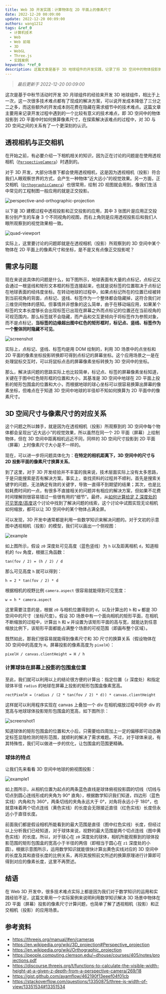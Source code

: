 ```yaml
---
title: Web 3D 开发实践：计算物体在 2D 平面上的像素尺寸
date: 2022-12-20 00:09:00
update: 2022-12-20 00:09:00
authors: wang1212
tags: &ref_0
  - 计算机技术
  - Web
  - Web 前端
  - 3D
  - WebGL
  - Three.js
  - 实践案例
keywords: *ref_0
description: 这篇文章是基于 3D 地球组件的开发实践，记录了将 3D 空间中的物体投影到 2D 平面中时如何换算像素尺寸的解决方案。
---
```


> _最后更新于 2022-12-20 00:09:00_

这次是基于中秋节活动时开发 3D 月球组件的经验来开发 3D 地球组件，相比于上一次，这一次很多技术难点都有了现成的解决方案，可以说开发成本降低了三分之二之多，而这些额外的开发成本则花费在隐藏在需求细节中的技术难点。这篇文章主要用来记录开发过程中遇到的一个比较有意义的技术难点，即 3D 空间中的物体投影到 2D 平面中时如何换算像素尺寸，在探索解决该难点的过程中，对 3D 与 2D 空间之间的关系有了一个更深刻的认识。

<!-- truncate -->

## 透视相机与正交相机

在开始之前，有必要介绍一下相机相关的知识，因为正在讨论的问题是在使用透视相机（[`PerspectiveCamera`](https://threejs.org/docs/#api/en/cameras/PerspectiveCamera)）时遇到的。

对于 3D 开发，大部分场景下都会使用透视相机，这是因为透视相机（投影）符合我们人眼观察世界的方式，会产生一种物体“近大远小”的视觉效果。另一方面，正交相机（[`OrthographicCamera`](https://threejs.org/docs/#api/en/cameras/OrthographicCamera)）也很常用，绘制 2D 视图就会用到，像我们生活中常见的工程制图一般应用的就是正交投影。

![perspective-and-orthographic-projection](./assets/perspective-and-orthographic-projection.webp)

以下是 3D 建模过程中透视投影和正交投影的应用，其中 3 张图片是应用正交投影分别产生的车身 3 个不同视角的视图，而右上角则是应用透视投影后和我们人眼所观察到的视觉效果相一致。

![quad-viewport](./assets/quad-viewport.jpg)

实际上，这里要讨论的问题即就是在透视相机（投影）所观察到的 3D 空间中某个物体在 2D 平面上的像素尺寸和坐标，是不是又有点像正交投影呢？

## 需求与问题

现在来说说具体的问题是什么，如下图所示，地球表面有大量的点标记，点标记又会通过一根竖线和矩形文本框的标签连接起来，也就是说标签的位置取决于点标记在地球表面的经纬度坐标。在转动地球的过程中，如果点标记所在的位置已经被转到当前视角的背面，点标记、竖线、标签作为一个整体都会隐藏掉，这符合我们对三维空间物体的感知。但事情并非想象的这么简单，由于在移动端应用，如果某个标签的文本长度够长会出现标签已出现在屏幕之外而点标记的位置还在当前视角的可视范围内，那么标签就不会隐藏，而产品和交互更倾向于将标签作为参照对象，而不是点标记，**当标签的边缘超出图中红色的矩形框时，标记点、竖线、标签作为一个整体同时隐藏不可见**。

![screenshot](./assets/screenshot.jpg)

实际上，点标记、竖线、标签均是用 DOM 绘制的，利用 3D 场景中的点坐标和 2D 平面的像素坐标投影转换即可得到点标记的屏幕坐标。这个应用场景之一是在处理鼠标交互时，可以将鼠标点击的屏幕像素坐标转换为 3D 空间中的坐标。

那么，解决该问题的思路实际上也比较简单，标记点、标签的屏幕像素坐标知道，关键在于图中红色矩形框的位置和大小，其基准是 3D 空间中地球在 2D 平面上投影的矩形包围盒的位置和大小，而根据地球的球心坐标可以很容易换算出屏幕的像素坐标，但难点在于知道 3D 空间中地球的半径却不知如何换算为 2D 平面中的像素尺寸。

## 3D 空间尺寸与像素尺寸的对应关系

这个问题之所以棘手，就是因为在透视相机（投影）所观察到的 3D 空间中每个物体都会呈现出“近大远小”的视觉效果，所以虽然在同一个 2D 平面（屏幕）上绘制物体，但在 3D 空间中距离相机远近不同，同样的 3D 空间尺寸投影到 2D 平面（屏幕）上时像素尺寸大小是不一样的。

现在，可以进一步将问题具体化为：**在特定的相机距离下，3D 空间中的尺寸与 2D 投影平面的像素尺寸换算关系**。

到了这里，对于 3D 开发经验并不丰富的我来说，技术层面实际上没有太多思路，于是只能搜索是否有解决方案。事实上，查找资料的过程并不顺利，首先是搜索关键字的问题，无法确定有效的关键字，导致一直得不到期望的结果；其次，也是比较耗费时间的一点，有很多不直接相关的问题并有相应的解决方案，但如果不花费时间理解则很容易错过一些很有用的“细节”。最终，从[如何计算给定 Z 深度处的可见宽度/高度](https://discourse.threejs.org/t/functions-to-calculate-the-visible-width-height-at-a-given-z-depth-from-a-perspective-camera/269)这个讨论中找到了解决问题的线索，这个讨论中试图实现无论相机如何缩放，都可以让 3D 空间中的某个物体占满全屏。

可以发现，3D 开发中通常都是利用一些数学知识来解决问题的。对于文初的示意图中透视相机（投影）的模型，我们可以画出一个侧视图：

![example](./assets/example.jpg)

如上图所示，假设 `z0` 深度处可见高度（蓝色竖线）为 `h` 以及距离相机 `d`，知道相机的 `fov` 角度，根据三角函数：

```plain
tan(fov / 2) = (h / 2) / d
```

那么可见高度 `h` 就可以得到：

```plain
h = 2 * tan(fov / 2) * d
```

根据相机的视野比例 `camera.aspect` 很容易就能得到可见宽度：

```plain
w = h * camera.aspect
```

这里需要注意的是，根据 `z0` 与相机位置得到的 `d`，以及计算出的 `h` 和 `w` 都是 3D 空间中的尺寸（坐标尺度）。假设 3D 场景中有一个面向相机的矩形平面，在相机不断缩放的过程中，计算出 `h` 和 `w` 并设置为该矩形平面的高与宽，就能达到任意缩放比例下，该矩形平面都能占满整个场景的可视范围（即画布整个区域）。

既然如此，那我们很容易就能得到像素尺寸和 3D 尺寸的换算关系（假设物体在 3D 空间中的高度为 `H`，屏幕投影的像素高度为 `pixelH`）：

```plain
pixelH / canvas.clientHeight = H / h
```

### 计算球体在屏幕上投影的包围盒位置

至此，我们就可以利用以上的结论很方便的计算出：指定位置（`z` 深度处）和指定球体半径 `radius` 的地球在屏幕上投影的矩形包围盒像素宽高。

```plain
rectPixelH = (radius / (2 * tan(fov / 2) * d)) * canvas.clientHeight
```

这样就可以利用程序实现在 canvas 上叠加一个 div 在相机缩放过程中同步 div 的宽高与地球球体投影矩形包围盒的宽高，如下图所示：

![screenshot1](./assets/screenshot1.jpg)

知道球体的矩形包围盒的位置和大小后，只需要给四周加上一定的偏移即可动态确定标签显隐检测的矩形范围，就顺利的解决了需求难题。不过，对于球体来说，有其特殊性，我们可以做进一步的优化，让包围盒的范围更精确。

### 球体的特点

让我们先来看看 3D 空间中地球的俯视图投影：

![example1](./assets/example1.jpg)

如上图所示，从相机位置为起点的两条蓝色直线是球体俯视投影圆的切线（切线与切点到圆心连线形成的夹角为 90° 直角），根据数学知识我们知道，四边形（蓝色实线）内角和为 360°，两条切线的夹角永远大于 0°，对角将永远小于 180°，也就意味着两个切点连线（黄色实线）的长度会无限接近直径（红色实线）长度但永远小于直径长度。

前面我们都是假设相机所能看到的最大范围是直径（图中红色实线）长度，但经过以上分析我们已经知道，对于球体来说，视野的最大范围是两个切点连线（图中黄色实线）的长度。所以，对于球心在 `z0` 深度处的球体，相机所能观察到的球体投影范围的矩形包围盒的宽高小于半径的两倍（即相当于圆心在 `z1` 深度处的小圆）。根据示意图所示，运用数学知识就能很快计算出黄色实线对应的 3D 空间中的长度及其和直径长度的比例关系，再将其按照前文所述的换算原理进行计算即可得到对应的像素长度，这里不再赘述。

## 结语

在 Web 3D 开发中，很多技术难点实际上都是因为我们对于数学知识的运用和实践经验不足，这篇文章用一个实际案例来说明利用数学知识解决 3D 场景中物体在 2D 平面（屏幕）投影的像素尺寸计算问题，也简单了解了透视相机（投影）和正交相机（投影）的应用场景。

## 参考资料

- https://threejs.org/manual/#en/cameras
- https://en.wikipedia.org/wiki/3D_projection#Perspective_projection
- https://en.wikipedia.org/wiki/Orthographic_projection
- https://people.computing.clemson.edu/~dhouse/courses/405/notes/projections.pdf
- https://discourse.threejs.org/t/functions-to-calculate-the-visible-width-height-at-a-given-z-depth-from-a-perspective-camera/269/18
- https://gist.github.com/ayamflow/462190f13eeef04f01cb
- https://stackoverflow.com/questions/13350875/three-js-width-of-view/13351534#13351534

